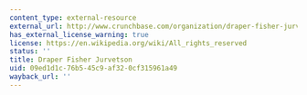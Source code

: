 ```yaml
---
content_type: external-resource
external_url: http://www.crunchbase.com/organization/draper-fisher-jurvetson
has_external_license_warning: true
license: https://en.wikipedia.org/wiki/All_rights_reserved
status: ''
title: Draper Fisher Jurvetson
uid: 09ed1d1c-76b5-45c9-af32-0cf315961a49
wayback_url: ''
---
```

